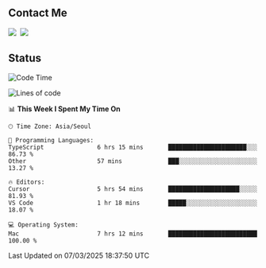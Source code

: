 ## Contact Me
<a href="https://instagram.com/_hongrok"><img src="https://img.shields.io/badge/Instagram-E4405F?style=for-the-badge&logo=Instagram&logoColor=white"/></a>&nbsp;
<img src="https://img.shields.io/badge/HongRok @hlog2e-5865F2?style=for-the-badge&logo=Discord&logoColor=white"/>&nbsp;

## Status

<!--START_SECTION:waka-->
![Code Time](http://img.shields.io/badge/Code%20Time-846%20hrs%2055%20mins-blue)

![Lines of code](https://img.shields.io/badge/From%20Hello%20World%20I%27ve%20Written-636.6%20thousand%20lines%20of%20code-blue)

📊 **This Week I Spent My Time On** 

```text
🕑︎ Time Zone: Asia/Seoul

💬 Programming Languages: 
TypeScript               6 hrs 15 mins       ██████████████████████░░░   86.73 % 
Other                    57 mins             ███░░░░░░░░░░░░░░░░░░░░░░   13.27 % 

🔥 Editors: 
Cursor                   5 hrs 54 mins       ████████████████████░░░░░   81.93 % 
VS Code                  1 hr 18 mins        █████░░░░░░░░░░░░░░░░░░░░   18.07 % 

💻 Operating System: 
Mac                      7 hrs 12 mins       █████████████████████████   100.00 % 
```


 Last Updated on 07/03/2025 18:37:50 UTC
<!--END_SECTION:waka-->
